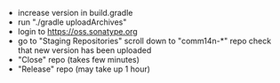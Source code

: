 - increase version in build.gradle
- run "./gradle uploadArchives"
- login to https://oss.sonatype.org
- go to "Staging Repositories"
  scroll down to "comm14n-*" repo
  check that new version has been uploaded
- "Close" repo (takes few minutes)
- "Release" repo (may take up 1 hour)